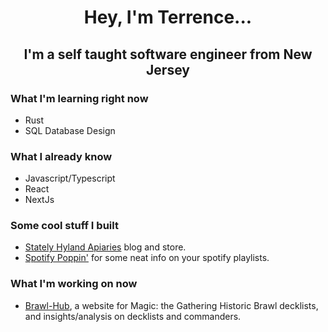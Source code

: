 <h1 align='center'>Hey, I'm Terrence...</h1>
<h2 align='center'>I'm a self taught software engineer from New Jersey</h2>

### What I'm learning right now
- Rust 
- SQL Database Design

### What I already know
- Javascript/Typescript
- React
- NextJs

### Some cool stuff I built
- [Stately Hyland Apiaries](https://statelyhylandapiaries.com) blog and store.
- [Spotify Poppin'](https://spotify.terrhyland.com/) for some neat info on your spotify playlists.

### What I'm working on now
- [Brawl-Hub](https://github.com/Terrhy999/brawl-hub), a website for Magic: the Gathering Historic Brawl decklists, and insights/analysis on decklists and commanders.
